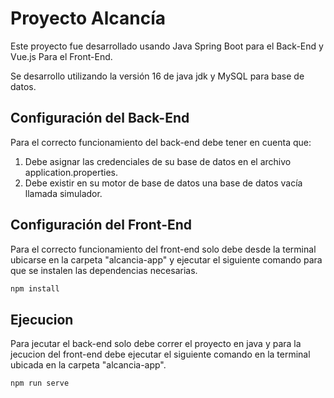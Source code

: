# Proyecto Alcancía 

Este proyecto fue desarrollado usando Java Spring Boot para el Back-End y Vue.js Para el Front-End.

Se desarrollo utilizando la versión 16 de java jdk y MySQL para base de datos.


## Configuración del Back-End

Para el correcto funcionamiento del back-end debe tener en cuenta que:

1. Debe asignar las credenciales de su base de datos en el archivo application.properties.
2. Debe existir en su motor de base de datos una base de datos vacía llamada simulador.

## Configuración del Front-End

Para el correcto funcionamiento del front-end solo debe desde la terminal ubicarse en la carpeta "alcancia-app" y ejecutar el siguiente comando para que se instalen las dependencias necesarias.

```bash
npm install
```
## Ejecucion 

Para jecutar el back-end solo debe correr el proyecto en java
y para la jecucion del front-end debe ejecutar el siguiente comando en la terminal ubicada en la carpeta "alcancia-app".

```bash
npm run serve
```

